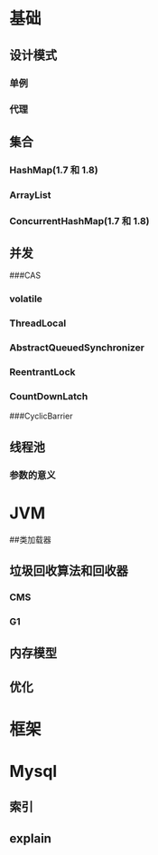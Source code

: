 # 基础

## 设计模式

### 单例

### 代理



## 集合

### HashMap(1.7 和 1.8)

### ArrayList

### ConcurrentHashMap(1.7 和 1.8)



## 并发

###CAS

### volatile

### ThreadLocal

### AbstractQueuedSynchronizer

### ReentrantLock

### CountDownLatch

###CyclicBarrier

## 线程池

### 参数的意义



# JVM

##类加载器

## 垃圾回收算法和回收器

### CMS

### G1

## 内存模型

## 优化

# 框架







# Mysql

## 索引

## explain



